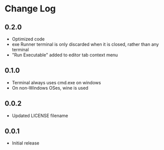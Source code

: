 # Change Log

## 0.2.0

- Optimized code
- exe Runner terminal is only discarded when it is closed, rather than any terminal
- "Run Executable" added to editor tab context menu

## 0.1.0

- Terminal always uses cmd.exe on windows
- On non-Windows OSes, wine is used

## 0.0.2

- Updated LICENSE filename

## 0.0.1

- Initial release